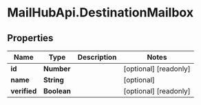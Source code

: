 # MailHubApi.DestinationMailbox

## Properties

Name | Type | Description | Notes
------------ | ------------- | ------------- | -------------
**id** | **Number** |  | [optional] [readonly] 
**name** | **String** |  | [optional] 
**verified** | **Boolean** |  | [optional] [readonly] 


